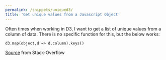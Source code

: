 ```yaml
---
permalink: /snippets/uniqued3/
title: 'Get unique values from a Javascript Object'
---
```


Often times when working in D3, I want to get a list of unique values from a column of data. There is no specific function for this, but the below works:

```
d3.map(object,d => d.column).keys()
```

[Source](https://stackoverflow.com/questions/28572015/how-to-select-unique-values-in-d3-js-from-data) from Stack-Overflow